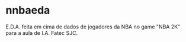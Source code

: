 # nnbaeda
 E.D.A. feita em cima de dados de jogadores da NBA no game "NBA 2K" para a aula de I.A. Fatec SJC.
